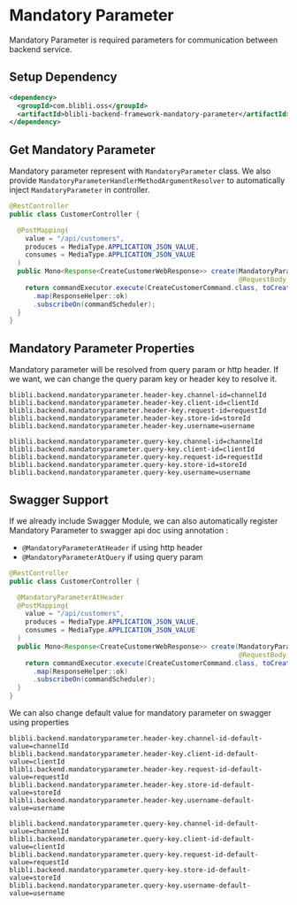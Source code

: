 # Mandatory Parameter

Mandatory Parameter is required parameters for communication between backend service.

## Setup Dependency

```xml
<dependency>
  <groupId>com.blibli.oss</groupId>
  <artifactId>blibli-backend-framework-mandatory-parameter</artifactId>
</dependency>
```

## Get Mandatory Parameter

Mandatory parameter represent with `MandatoryParameter` class. 
We also provide `MandatoryParameterHandlerMethodArgumentResolver` to automatically inject `MandatoryParameter` in controller.

```java
@RestController
public class CustomerController {

  @PostMapping(
    value = "/api/customers",
    produces = MediaType.APPLICATION_JSON_VALUE,
    consumes = MediaType.APPLICATION_JSON_VALUE
  )
  public Mono<Response<CreateCustomerWebResponse>> create(MandatoryParameter mandatoryParameter,
                                                          @RequestBody CreateCustomerWebRequest request) {
    return commandExecutor.execute(CreateCustomerCommand.class, toCreateCustomerCommandRequest(mandatoryParameter, request))
      .map(ResponseHelper::ok)
      .subscribeOn(commandScheduler);
  }
}
```

## Mandatory Parameter Properties

Mandatory parameter will be resolved from query param or http header. If we want, we can change the query param key or header key to resolve it.

```properties
blibli.backend.mandatoryparameter.header-key.channel-id=channelId
blibli.backend.mandatoryparameter.header-key.client-id=clientId
blibli.backend.mandatoryparameter.header-key.request-id=requestId
blibli.backend.mandatoryparameter.header-key.store-id=storeId
blibli.backend.mandatoryparameter.header-key.username=username

blibli.backend.mandatoryparameter.query-key.channel-id=channelId
blibli.backend.mandatoryparameter.query-key.client-id=clientId
blibli.backend.mandatoryparameter.query-key.request-id=requestId
blibli.backend.mandatoryparameter.query-key.store-id=storeId
blibli.backend.mandatoryparameter.query-key.username=username
```

## Swagger Support 

If we already include Swagger Module, we can also automatically register Mandatory Parameter to swagger api doc using annotation :

- `@MandatoryParameterAtHeader` if using http header
- `@MandatoryParameterAtQuery` if using query param

```java
@RestController
public class CustomerController {

  @MandatoryParameterAtHeader
  @PostMapping(
    value = "/api/customers",
    produces = MediaType.APPLICATION_JSON_VALUE,
    consumes = MediaType.APPLICATION_JSON_VALUE
  )
  public Mono<Response<CreateCustomerWebResponse>> create(MandatoryParameter mandatoryParameter,
                                                          @RequestBody CreateCustomerWebRequest request) {
    return commandExecutor.execute(CreateCustomerCommand.class, toCreateCustomerCommandRequest(request))
      .map(ResponseHelper::ok)
      .subscribeOn(commandScheduler);
  }
}
```

We can also change default value for mandatory parameter on swagger using properties 

```properties
blibli.backend.mandatoryparameter.header-key.channel-id-default-value=channelId
blibli.backend.mandatoryparameter.header-key.client-id-default-value=clientId
blibli.backend.mandatoryparameter.header-key.request-id-default-value=requestId
blibli.backend.mandatoryparameter.header-key.store-id-default-value=storeId
blibli.backend.mandatoryparameter.header-key.username-default-value=username

blibli.backend.mandatoryparameter.query-key.channel-id-default-value=channelId
blibli.backend.mandatoryparameter.query-key.client-id-default-value=clientId
blibli.backend.mandatoryparameter.query-key.request-id-default-value=requestId
blibli.backend.mandatoryparameter.query-key.store-id-default-value=storeId
blibli.backend.mandatoryparameter.query-key.username-default-value=username
```